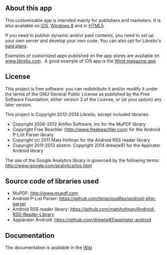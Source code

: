 ## About this app

This customizable app is intended mainly for publishers and marketers. It is also available on [iOS](https://github.com/libreliodev/iOS), [Windows 8](https://github.com/libreliodev/windows8) and in [HTML5](https://github.com/libreliodev/javascript).

If you need to publish dynamic and/or paid contents, you need to set up your own server and develop your own code. You can also opt for Librelio's [paid plans](http://www.librelio.com/index.php#pricing).

Examples of customized apps published on the app stores are available on www.librelio.com . A good example of iOS app is the [Wind magazine app](https://itunes.apple.com/fr/app/wind-magazine/id433594605?mt=8). 


## License
This project is free software: you can redistribute it and/or modify it under the terms of the GNU General Public License as published by the Free Software Foundation, either version 3 of the License, or (at your option) any later version.

This project is Copyright 2012-2014 Librelio, except included libraries:
- Copyright 2006-2012 Artifex Software, Inc for the MuPDF library
- Copyright Free Beachler (http://www.freebeachler.com) for the Android P-List Parser library
- Copyright (c) 2011 Mats Hofman for the Android RSS reader library
- Copyright 2011-2013 sbstrm. Copyright 2014 drewjw81 for the Appirater Android library

The use of the Google Analytics library is governed by the following terms: http://www.google.com/analytics/tos.html



## Source code of libraries used
- MuPDF: http://www.mupdf.com
- Android P-List Parser: https://github.com/tenaciousRas/android-plist-parser
- Android RSS reader library: https://github.com/matshofman/Android-RSS-Reader-Library
- Appiarater Android: https://github.com/drewjw81/appirater-android

## Documentation
The documentation is available in the [Wiki](https://github.com/libreliodev/android/wiki)
